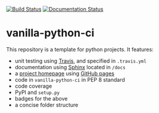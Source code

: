 [![Build Status](https://travis-ci.com/ManuelMBaumann/test-ci.svg?branch=master)](https://travis-ci.com/ManuelMBaumann/test-ci)
[![Documentation Status](https://readthedocs.org/projects/vanilla-python-ci/badge/?version=latest)](https://vanilla-python-ci.readthedocs.io/en/latest/?badge=latest)

vanilla-python-ci
=================

This repository is a template for python projects. It features:

* unit testing using [Travis](https://travis-ci.com/), and specified in `.travis.yml`
* documentation using [Sphinx](https://docs.readthedocs.io/en/stable/intro/getting-started-with-sphinx.html) located in `/docs`
* a [project homepage](http://manuelbaumann.de/vanilla-python-ci/) using [GitHub pages](https://pages.github.com/)
* code in `vanilla-python-ci` in PEP 8 standard 
* code coverage
* PyPI and `setup.py`  
* badges for the above
* a concise folder structure
